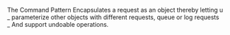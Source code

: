 The Command Pattern
Encapsulates a request as an object
thereby letting u
_ parameterize other objects with different requests, queue or log requests
_ And support undoable operations.
